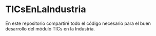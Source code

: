 # TICsEnLaIndustria

En este repositorio compartiré todo el código necesario para el buen desarrollo del módulo TICs en la Industria.
